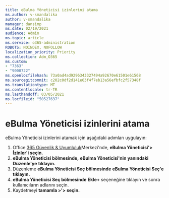 ```yaml
---
title: eBulma Yöneticisi izinlerini atama
ms.author: v-smandalika
author: v-smandalika
manager: dansimp
ms.date: 02/19/2021
audience: Admin
ms.topic: article
ms.service: o365-administration
ROBOTS: NOINDEX, NOFOLLOW
localization_priority: Priority
ms.collection: Adm_O365
ms.custom:
- "7363"
- "9000722"
ms.openlocfilehash: 73a0ad4ad9296343327494a92670e61501e61568
ms.sourcegitcommit: c202c0df2d141e63f4f7eb13a56efbfc2f57348f
ms.translationtype: MT
ms.contentlocale: tr-TR
ms.lasthandoff: 03/05/2021
ms.locfileid: "50527637"
---
```

# <a name="assign-ediscovery-administrator-permissions"></a>eBulma Yöneticisi izinlerini atama

eBulma Yöneticisi izinlerini atamak için aşağıdaki adımları uygulayın:

1. Office [365 Güvenlik & Uyumluluk](https://sip.protection.office.com/)Merkezi'nde, **eBulma Yöneticisi'> İzinler'i seçin.**
2. **eBulma Yöneticisi bölmesinde,** **eBulma Yöneticisi'nin yanındaki Düzenle'ye** **tıklayın.**
3. Düzenleme **eBulma Yöneticisi Seç bölmesinde** **eBulma Yöneticisi Seç'e tıklayın.**
4. **eBulma Yöneticisi Seç bölmesinde** **Ekle+** seçeneğine tıklayın ve sonra kullanıcıların adlarını seçin.
5. Kaydetmeyi **tamamla >'> seçin.**